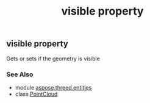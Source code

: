 ﻿---
title: visible property
second_title: Aspose.3D for Python via .NET API References
description: 
type: docs
weight: 260
url: /python-net/aspose.threed.entities/pointcloud/visible/
is_root: false
---

## visible property


Gets or sets if the geometry is visible

### See Also
* module [aspose.threed.entities](../../)
* class [PointCloud](/3d/python-net/aspose.threed.entities/pointcloud)
